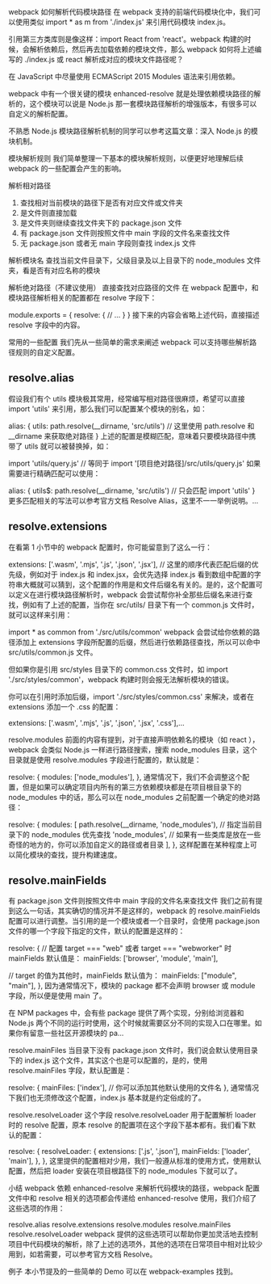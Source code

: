 webpack 如何解析代码模块路径
在 webpack 支持的前端代码模块化中，我们可以使用类似 import * as m from './index.js' 来引用代码模块 index.js。

引用第三方类库则是像这样：import React from 'react'。webpack 构建的时候，会解析依赖后，然后再去加载依赖的模块文件，那么 webpack 如何将上述编写的 ./index.js 或 react 解析成对应的模块文件路径呢？

在 JavaScript 中尽量使用 ECMAScript 2015 Modules 语法来引用依赖。

webpack 中有一个很关键的模块 enhanced-resolve 就是处理依赖模块路径的解析的，这个模块可以说是 Node.js 那一套模块路径解析的增强版本，有很多可以自定义的解析配置。

不熟悉 Node.js 模块路径解析机制的同学可以参考这篇文章：深入 Node.js 的模块机制。

模块解析规则
我们简单整理一下基本的模块解析规则，以便更好地理解后续 webpack 的一些配置会产生的影响。

解析相对路径
 1. 查找相对当前模块的路径下是否有对应文件或文件夹
 2. 是文件则直接加载
 3. 是文件夹则继续查找文件夹下的 package.json 文件
 4. 有 package.json 文件则按照文件中 main 字段的文件名来查找文件
5. 无 package.json 或者无 main 字段则查找 index.js 文件

解析模块名
查找当前文件目录下，父级目录及以上目录下的 node_modules 文件夹，看是否有对应名称的模块

解析绝对路径（不建议使用）
直接查找对应路径的文件
在 webpack 配置中，和模块路径解析相关的配置都在 resolve 字段下：

module.exports = {
  resolve: {
    // ...
  }
}
接下来的内容会省略上述代码，直接描述 resolve 字段中的内容。

常用的一些配置
我们先从一些简单的需求来阐述 webpack 可以支持哪些解析路径规则的自定义配置。

## resolve.alias
假设我们有个 utils 模块极其常用，经常编写相对路径很麻烦，希望可以直接 import 'utils' 来引用，那么我们可以配置某个模块的别名，如：

alias: {
  utils: path.resolve(__dirname, 'src/utils') // 这里使用 path.resolve 和 __dirname 来获取绝对路径
}
上述的配置是模糊匹配，意味着只要模块路径中携带了 utils 就可以被替换掉，如：

import 'utils/query.js' // 等同于 import '[项目绝对路径]/src/utils/query.js'
如果需要进行精确匹配可以使用：

alias: {
  utils$: path.resolve(__dirname, 'src/utils') // 只会匹配 import 'utils'
}
更多匹配相关的写法可以参考官方文档 Resolve Alias，这里不一一举例说明。...

## resolve.extensions
在看第 1 小节中的 webpack 配置时，你可能留意到了这么一行：

extensions: ['.wasm', '.mjs', '.js', '.json', '.jsx'],
// 这里的顺序代表匹配后缀的优先级，例如对于 index.js 和 index.jsx，会优先选择 index.js
看到数组中配置的字符串大概就可以猜到，这个配置的作用是和文件后缀名有关的。是的，这个配置可以定义在进行模块路径解析时，webpack 会尝试帮你补全那些后缀名来进行查找，例如有了上述的配置，当你在 src/utils/ 目录下有一个 common.js 文件时，就可以这样来引用：

import * as common from './src/utils/common'
webpack 会尝试给你依赖的路径添加上 extensions 字段所配置的后缀，然后进行依赖路径查找，所以可以命中 src/utils/common.js 文件。

但如果你是引用 src/styles 目录下的 common.css 文件时，如 import './src/styles/common'，webpack 构建时则会报无法解析模块的错误。

你可以在引用时添加后缀，import './src/styles/common.css' 来解决，或者在 extensions 添加一个 .css 的配置：

extensions: ['.wasm', '.mjs', '.js', '.json', '.jsx', '.css'],...


resolve.modules
前面的内容有提到，对于直接声明依赖名的模块（如 react ），webpack 会类似 Node.js 一样进行路径搜索，搜索 node_modules 目录，这个目录就是使用 resolve.modules 字段进行配置的，默认就是：

resolve: {
  modules: ['node_modules'],
},
通常情况下，我们不会调整这个配置，但是如果可以确定项目内所有的第三方依赖模块都是在项目根目录下的 node_modules 中的话，那么可以在 node_modules 之前配置一个确定的绝对路径：

resolve: {
  modules: [
    path.resolve(__dirname, 'node_modules'), // 指定当前目录下的 node_modules 优先查找
    'node_modules', // 如果有一些类库是放在一些奇怪的地方的，你可以添加自定义的路径或者目录
  ],
},
这样配置在某种程度上可以简化模块的查找，提升构建速度。

## resolve.mainFields
有 package.json 文件则按照文件中 main 字段的文件名来查找文件
我们之前有提到这么一句话，其实确切的情况并不是这样的，webpack 的 resolve.mainFields 配置可以进行调整。当引用的是一个模块或者一个目录时，会使用 package.json 文件的哪一个字段下指定的文件，默认的配置是这样的：

resolve: {
  // 配置 target === "web" 或者 target === "webworker" 时 mainFields 默认值是：
  mainFields: ['browser', 'module', 'main'],

  // target 的值为其他时，mainFields 默认值为：
  mainFields: ["module", "main"],
},
因为通常情况下，模块的 package 都不会声明 browser 或 module 字段，所以便是使用 main 了。

在 NPM packages 中，会有些 package 提供了两个实现，分别给浏览器和 Node.js 两个不同的运行时使用，这个时候就需要区分不同的实现入口在哪里。如果你有留意一些社区开源模块的 pa...

resolve.mainFiles
当目录下没有 package.json 文件时，我们说会默认使用目录下的 index.js 这个文件，其实这个也是可以配置的，是的，使用 resolve.mainFiles 字段，默认配置是：

resolve: {
  mainFiles: ['index'], // 你可以添加其他默认使用的文件名
},
通常情况下我们也无须修改这个配置，index.js 基本就是约定俗成的了。

resolve.resolveLoader
这个字段 resolve.resolveLoader 用于配置解析 loader 时的 resolve 配置，原本 resolve 的配置项在这个字段下基本都有。我们看下默认的配置：

resolve: {
  resolveLoader: {
    extensions: ['.js', '.json'],
    mainFields: ['loader', 'main'],
  },
},
这里提供的配置相对少用，我们一般遵从标准的使用方式，使用默认配置，然后把 loader 安装在项目根路径下的 node_modules 下就可以了。

小结
webpack 依赖 enhanced-resolve 来解析代码模块的路径，webpack 配置文件中和 resolve 相关的选项都会传递给 enhanced-resolve 使用，我们介绍了这些选项的作用：

resolve.alias
resolve.extensions
resolve.modules
resolve.mainFiles
resolve.resolveLoader
webpack 提供的这些选项可以帮助你更加灵活地去控制项目中代码模块的解析，除了上述的选项外，其他的选项在日常项目中相对比较少用到，如若需要，可以参考官方文档 Resolve。

例子
本小节提及的一些简单的 Demo 可以在 webpack-examples 找到。



